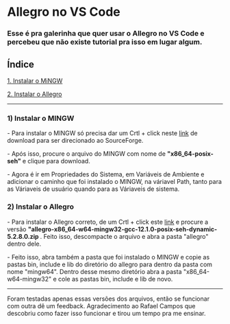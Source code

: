 # Allegro no VS Code


<h3> Esse é pra galerinha que quer usar o Allegro no VS Code e percebeu que não existe tutorial pra isso em lugar algum. </h3>



<h2> Índice </h2>

[1. Instalar o MiNGW](#mingw)

[2. Instalar o Allegro](#allegro)

-------------------------------------------------------------------------------------------------------


<h3 className="mingw">1) Instalar o MINGW </h3>


<p> - Para instalar o MINGW só precisa dar um Crtl + click neste <a href="https://sourceforge.net/projects/mingw-w64/files" target="blank" >link</a> de download para ser direcionado ao SourceForge. </p> 
<p> - Após isso, procure o arquivo do MINGW com nome de <b> "x86_64-posix-seh" </b> e clique para download. </p>
<p> - Agora é ir em Propriedades do Sistema, em Variáveis de Ambiente e adicionar o caminho que foi instalado o MINGW, na váriavel Path, tanto para as Váriaveis de usuário quando para as Váriaveis de sistema. </p>

<h3 className="allegro">2) Instalar o Allegro </h3>

<p> - Para instalar o Allegro correto, de um Crtl + click este <a href="https://github.com/liballeg/allegro5/releases" target="blank" >link</a> e procure a versão <b> "allegro-x86_64-w64-mingw32-gcc-12.1.0-posix-seh-dynamic-5.2.8.0.zip </b>. Feito isso, descompacte o arquivo e abra a pasta "allegro" dentro dele.</p>
<p> - Feito isso, abra também a pasta que foi instalado o MINGW e copie as pastas bin, include e lib do diretório do allegro para dentro da pasta com nome "mingw64". Dentro desse mesmo diretório abra a pasta "x86_64-w64-mingw32" e cole as pastas bin, include e lib de novo. </p>

-------------------------------------------------------------------------------------------------------
<p> Foram testadas apenas essas versões dos arquivos, então se funcionar com outra dê um feedback. Agradecimento ao Rafael Campos que descobriu como fazer isso funcionar e tirou um tempo pra me ensinar. </p>

